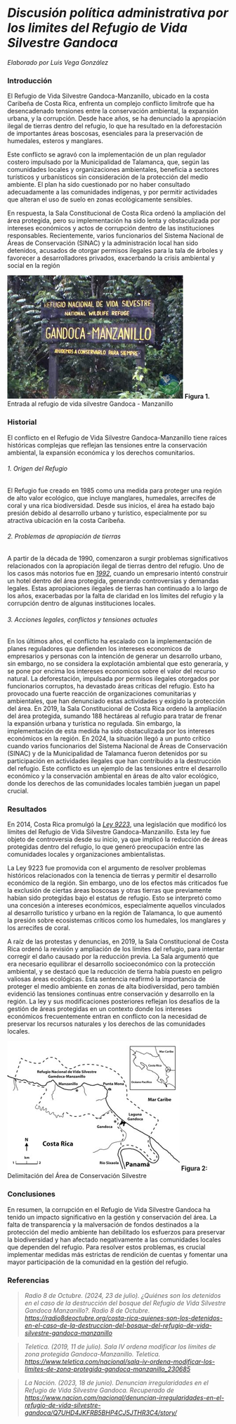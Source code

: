# *Discusión política administrativa por los limites del Refugio de Vida Silvestre Gandoca*

*Elaborado por Luis Vega González*

### Introducción 

El Refugio de Vida Silvestre Gandoca-Manzanillo, ubicado en la costa Caribeña de Costa Rica, enfrenta un complejo conflicto limítrofe que ha desencadenado tensiones entre la conservación ambiental, la expansión urbana, y la corrupción. Desde hace años, se ha denunciado la apropiación ilegal de tierras dentro del refugio, lo que ha resultado en la deforestación de importantes áreas boscosas, esenciales para la preservación de humedales, esteros y manglares.

Este conflicto se agravó con la implementación de un plan regulador costero impulsado por la Municipalidad de Talamanca, que, según las comunidades locales y organizaciones ambientales, beneficia a sectores turísticos y urbanísticos sin consideración de la protección del medio ambiente. El plan ha sido cuestionado por no haber consultado adecuadamente a las comunidades indígenas, y por permitir actividades que alteran el uso de suelo en zonas ecológicamente sensibles.

En respuesta, la Sala Constitucional de Costa Rica ordenó la ampliación del área protegida, pero su implementación ha sido lenta y obstaculizada por intereses económicos y actos de corrupción dentro de las instituciones responsables. Recientemente, varios funcionarios del Sistema Nacional de Áreas de Conservación (SINAC) y la administración local han sido detenidos, acusados de otorgar permisos ilegales para la tala de árboles y favorecer a desarrolladores privados, exacerbando la crisis ambiental y social en la región​

![](images/gandoca_manzanillo03.jpg)
**Figura 1.** Entrada al refugio de vida silvestre Gandoca - Manzanillo


### Historial

El conflicto en el Refugio de Vida Silvestre Gandoca-Manzanillo tiene raíces históricas complejas que reflejan las tensiones entre la conservación ambiental, la expansión económica y los derechos comunitarios. 

###### 1. Origen del Refugio

El Refugio fue creado en 1985 como una medida para proteger una región de alto valor ecológico, que incluye manglares, humedales, arrecifes de coral y una rica biodiversidad. Desde sus inicios, el área ha estado bajo presión debido al desarrollo urbano y turístico, especialmente por su atractiva ubicación en la costa Caribeña.

###### 2. Problemas de apropiación de tierras

A partir de la década de 1990, comenzaron a surgir problemas significativos relacionados con la apropiación ilegal de tierras dentro del refugio. Uno de los casos más notorios fue en [*1992*](https://www.nacion.com/archivo/murio-empresario-turistico-jan-kalina/NXF35YFCNRCVTFBBPG3DFKPEZQ/story/), cuando un empresario intentó construir un hotel dentro del área protegida, generando controversias y demandas legales. Estas apropiaciones ilegales de tierras han continuado a lo largo de los años, exacerbadas por la falta de claridad en los límites del refugio y la corrupción dentro de algunas instituciones locales.

###### 3. Acciones legales, conflictos y tensiones actuales 

En los últimos años, el conflicto ha escalado con la implementación de planes reguladores que defienden los intereses economicos de empresarios y personas con la intención de generar un desarrollo urbano, sin embargo, no se considera la explotación ambiental que esto generaría, y se pone por encima los intereses economicos sobre el valor del recurso natural. La deforestación, impulsada por permisos ilegales otorgados por funcionarios corruptos, ha devastado áreas críticas del refugio. Esto ha provocado una fuerte reacción de organizaciones comunitarias y ambientales, que han denunciado estas actividades y exigido la protección del área.
En 2019, la Sala Constitucional de Costa Rica ordenó la ampliación del área protegida, sumando 188 hectáreas al refugio para tratar de frenar la expansión urbana y turística no regulada. Sin embargo, la implementación de esta medida ha sido obstaculizada por los intereses económicos en la región. En 2024, la situación llegó a un punto crítico cuando varios funcionarios del Sistema Nacional de Áreas de Conservación (SINAC) y de la Municipalidad de Talamanca fueron detenidos por su participación en actividades ilegales que han contribuido a la destrucción del refugio. Este conflicto es un ejemplo de las tensiones entre el desarrollo económico y la conservación ambiental en áreas de alto valor ecológico, donde los derechos de las comunidades locales también juegan un papel crucial.

### Resultados

En 2014, Costa Rica promulgó la [*Ley 9223*](http://www.pgrweb.go.cr/scij/Busqueda/Normativa/Normas/nrm_texto_completo.aspx?param1=NRTC&nValor1=1&nValor2=76957&nValor3=96254&strTipM=TC), una legislación que modificó los límites del Refugio de Vida Silvestre Gandoca-Manzanillo. Esta ley fue objeto de controversia desde su inicio, ya que implicó la reducción de áreas protegidas dentro del refugio, lo que generó preocupación entre las comunidades locales y organizaciones ambientalistas.

La Ley 9223 fue promovida con el argumento de resolver problemas históricos relacionados con la tenencia de tierras y permitir el desarrollo económico de la región. Sin embargo, uno de los efectos más criticados fue la exclusión de ciertas áreas boscosas y otras tierras que previamente habían sido protegidas bajo el estatus de refugio. Esto se interpretó como una concesión a intereses económicos, especialmente aquellos vinculados al desarrollo turístico y urbano en la región de Talamanca, lo que aumentó la presión sobre ecosistemas críticos como los humedales, los manglares y los arrecifes de coral.

A raíz de las protestas y denuncias, en 2019, la Sala Constitucional de Costa Rica ordenó la revisión y ampliación de los límites del refugio, para intentar corregir el daño causado por la reducción previa. La Sala argumentó que era necesario equilibrar el desarrollo socioeconómico con la protección ambiental, y se destacó que la reducción de tierra había puesto en peligro valiosas áreas ecológicas. Esta sentencia reafirmó la importancia de proteger el medio ambiente en zonas de alta biodiversidad, pero también evidenció las tensiones continuas entre conservación y desarrollo en la región​. La ley y sus modificaciones posteriores reflejan los desafíos de la gestión de áreas protegidas en un contexto donde los intereses económicos frecuentemente entran en conflicto con la necesidad de preservar los recursos naturales y los derechos de las comunidades locales.

![](images/Refugio-Nacional-de-Vida-Silvestre-Gandoca-Manzanillo-Limon-Costa-Rica-Modificado-de.png)
**Figura 2:** Delimitación del Área de Conservación Silvestre 

### Conclusiones 

 En resumen, la corrupción en el Refugio de Vida Silvestre Gandoca ha tenido un impacto significativo en la gestión y conservación del área. La falta de transparencia y la malversación de fondos destinados a la protección del medio ambiente han debilitado los esfuerzos para preservar la biodiversidad y han afectado negativamente a las comunidades locales que dependen del refugio. Para resolver estos problemas, es crucial implementar medidas más estrictas de rendición de cuentas y fomentar una mayor participación de la comunidad en la gestión del refugio.


### Referencias 

>*Radio 8 de Octubre. (2024, 23 de julio). ¿Quiénes son los detenidos en el caso de la destrucción del bosque del Refugio de Vida Silvestre Gandoca Manzanillo?. Radio 8 de Octubre. https://radio8deoctubre.org/costa-rica-quienes-son-los-detenidos-en-el-caso-de-la-destruccion-del-bosque-del-refugio-de-vida-silvestre-gandoca-manzanillo*

>*Teletica. (2019, 11 de julio). Sala IV ordena modificar los límites de zona protegida Gandoca-Manzanillo. Teletica. https://www.teletica.com/nacional/sala-iv-ordena-modificar-los-limites-de-zona-protegida-gandoca-manzanillo_230685*

>*La Nación. (2023, 18 de junio). Denuncian irregularidades en el Refugio de Vida Silvestre Gandoca. Recuperado de https://www.nacion.com/nacional/denuncian-irregularidades-en-el-refugio-de-vida-silvestre-gandoca/Q7UHD4JKFRB5BHP4CJ5JTHR3C4/story/*

